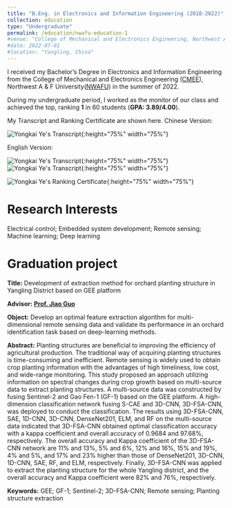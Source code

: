 ```yaml
---
title: "B.Eng. in Electronics and Information Engineering (2018-2022)"
collection: education
type: "Undergraduate"
permalink: /education/nwafu-education-1
#venue: "College of Mechanical and Electronics Engineering, Northwest A & F University"
#date: 2022-07-01
#location: "Yangling, China"
---
```

I received my Bachelor’s Degree in Electronics and Information Engineering from the College of Mechanical and Electronics Engineering ([CMEE](https://cmee.nwafu.edu.cn/)), Northwest A & F University([NWAFU](https://www.nwafu.edu.cn/)) in the summer of 2022. 

During my undergraduate period, I worked as the monitor of our class and achieved the top, ranking **1** in 60 students (**GPA: 3.89/4.00**).

My Transcript and Ranking Certificate are shown here.
Chinese Version:

![Yongkai Ye's Transcript](../images/UndergraduateTranscriptChinese.jpg){:height="75%" width="75%"}

English Version:

![Yongkai Ye's Transcript](../images/UndergraduateTranscriptEnglish1.jpg){:height="75%" width="75%"}
![Yongkai Ye's Transcript](../images/UndergraduateTranscriptEnglish2.jpg){:height="75%" width="75%"}

![Yongkai Ye's Ranking Certificate](../images/RankingCertificate1.png){:height="75%" width="75%"}

Research Interests
======
Electrical control; Embedded system development; Remote sensing; Machine learning; Deep learning

Graduation project
======
**Title:** Development of extraction method for orchard planting structure in Yangling District based on GEE platform

**Advisor:** **[Prof. Jiao Guo](https://cmee.nwsuaf.edu.cn/szdw/gjzcry/318451.htm)**

**Object:** Develop an optimal feature extraction algorithm for multi-dimensional remote sensing data and validate its performance in an orchard identification task based on deep-learning methods.

**Abstract:** Planting structures are beneficial to improving  the efficiency of agricultural production. The traditional way of acquiring planting structures is time-consuming and inefficient. Remote sensing is widely used to obtain crop planting information with the advantages of high timeliness, low cost, and wide-range monitoring. This study proposed an approach utilizing information on spectral changes during crop growth based on multi-source data to extract planting structures. A multi-source data was constructed by fusing Sentinel-2 and Gao Fen-1 (GF-1) based on the GEE platform. A high-dimension classification network fusing S-CAE and 3D-CNN, 3D-FSA-CNN, was deployed to conduct the classification. The results using 3D-FSA-CNN, SAE, 1D-CNN, 3D-CNN, DenseNet201, ELM, and RF on the multi-source data indicated that 3D-FSA-CNN obtained optimal classification accuracy with a kappa coefficient and overall accuracy of 0.9684 and 97.68%, respectively. The overall accuracy and Kappa coefficient of the 3D-FSA-CNN network are 11% and 13%, 5% and 6%, 12% and 16%, 15% and 19%, 4% and 5%, and 17% and 23% higher than those of DenseNet201, 3D-CNN, 1D-CNN, SAE, RF, and ELM, respectively. Finally, 3D-FSA-CNN was applied to extract the planting structure for the whole Yangling district, and the overall accuracy and Kappa coefficient were 82% and 76%, respectively.

**Keywords:** GEE; GF-1; Sentinel-2; 3D-FSA-CNN; Remote sensing; Planting structure extraction

